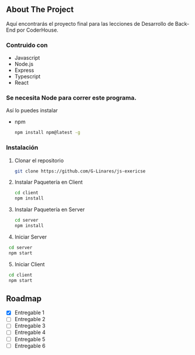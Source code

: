 ## About The Project

Aquí encontrarás el proyecto final para las lecciones de Desarrollo de Back-End por CoderHouse.

### Contruido con

- Javascript
- Node.js
- Express
- Typescript
- React

### Se necesita Node para correr este programa.

Así lo puedes instalar

- npm
  ```sh
  npm install npm@latest -g
  ```

### Instalación

1. Clonar el repositorio
   ```sh
   git clone https://github.com/G-Linares/js-exericse
   ```
2. Instalar Paquetería en Client
   ```sh
   cd client
   npm install
   ```
3. Instalar Paquetería en Server
   ```sh
   cd server
   npm install
   ```
4. Iniciar Server

```sh
 cd server
 npm start
```

5. Iniciar Client

```sh
 cd client
 npm start
```

## Roadmap

- [x] Entregable 1
- [ ] Entregable 2
- [ ] Entregable 3
- [ ] Entregable 4
- [ ] Entregable 5
- [ ] Entregable 6
